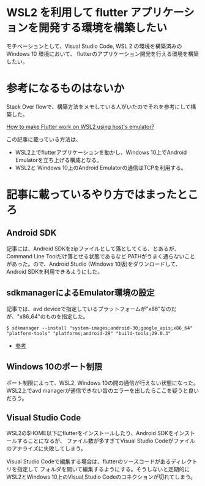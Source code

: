 # WSL2 を利用して flutter アプリケーションを開発する環境を構築したい

モチベーションとして、Visual Studio Code, WSL 2 の環境を構築済みのWindows 10 環境において、
flutterのアプリケーション開発を行える環境を構築したい。

# 参考になるものはないか

Stack Over flowで、構築方法をメモしている人がいたのでそれを参考にして構築した。

[How to make Flutter work on WSL2 using host's emulator?](https://stackoverflow.com/questions/62857688/how-to-make-flutter-work-on-wsl2-using-hosts-emulator)

この記事に載っている方法は、

- WSL2上でflutterアプリケーションを動かし、Windows 10上でAndroid Emulatorを立ち上げる構成となる。
- WSL2と Windows 10上のAndroid Emulatorの通信はTCPを利用する。

# 記事に載っているやり方ではまったところ

## Android SDK

記事には、Android SDKをzipファイルとして落としてくる、とあるが、Command Line Toolだけ落とせる状態であるなど
PATHがうまく通らないことがあった。ので、Android Studio (Windows 10版)をダウンロードして、Android SDKを利用できるようにした。

## sdkmanagerによるEmulator環境の設定

記事では、avd deviceで指定しているプラットフォームが"x86"なのだが、"x86_64"のものを指定した。

`$ sdkmanager --install "system-images;android-30;google_apis;x86_64" "platform-tools" "platforms;android-29" "build-tools;29.0.3"`

- [参考](https://qiita.com/Kohei-Kato/items/1023d555403631e9b388)

## Windows 10のポート制限

ポート制限によって、WSL2, Windows 10の間の通信が行えない状態になった。
WSL2上でavd managerが通信できない旨のエラーを出したらここを疑うと良いだろう。

## Visual Studio Code

WSL2の$HOME以下にflutterをインストールしたり、Android SDKをインストールすることになるが、
ファイル数が多すぎてVisual Studio Codeがファイルのアナライズに失敗してしまう。

Visual Studio Codeで編集する場合は、flutterのソースコードがあるディレクトリを指定して
フォルダを開いて編集するようにする。そうしないと定期的にWSL2とWindows 10上のVisual Studio Codeのコネクションが切れてしまう。

